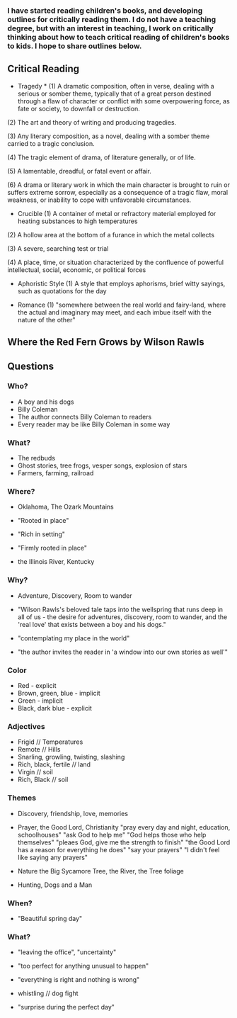 ### I have started reading children's books, and developing outlines for critically reading them. I do not have a teaching degree, but with an interest in teaching, I work on critically thinking about how to teach critical reading of children's books to kids. I hope to share outlines below. ###

## Critical Reading ##
* Tragedy *
(1) A dramatic composition, often in verse, dealing with a serious or somber theme, typically that of a great person destined through a flaw of character or conflict with some overpowering force, as fate or society, to downfall or destruction.

(2) The art and theory of writing and producing tragedies.

(3) Any literary composition, as a novel, dealing with a somber theme carried to a tragic conclusion.

(4) The tragic element of drama, of literature generally, or of life.

(5) A lamentable, dreadful, or fatal event or affair.

(6) A drama or literary work in which the main character is brought to ruin or suffers extreme sorrow, especially as a consequence of a tragic flaw, moral weakness, or inability to cope with unfavorable circumstances.


* Crucible
(1) A container of metal or refractory material employed for heating substances to high temperatures

(2) A hollow area at the bottom of a furance in which the metal collects

(3) A severe, searching test or trial

(4) A place, time, or situation characterized by the confluence of powerful intellectual, social, economic, or political forces


* Aphoristic Style
(1) A style that employs aphorisms, brief witty sayings, such as quotations for the day


* Romance
(1) "somewhere between the real world and fairy-land, where the actual and imaginary may meet, and each imbue itself with the nature of the other"


## Where the Red Fern Grows by Wilson Rawls ##

## Questions ##
### Who? ###
* A boy and his dogs
* Billy Coleman
* The author connects Billy Coleman to readers
* Every reader may be like Billy Coleman in some way


### What? ###
* The redbuds
* Ghost stories, tree frogs, vesper songs, explosion of stars
* Farmers, farming, railroad


### Where? ###
* Oklahoma, The Ozark Mountains

* "Rooted in place"

* "Rich in setting"
* "Firmly rooted in place"

* the Illinois River, Kentucky 


### Why? ###
* Adventure, Discovery, Room to wander

* "Wilson Rawls's beloved tale taps into the wellspring that runs deep in all of us - the desire for adventures, discovery, room to wander, and the 'real love' that exists between a boy and his dogs."

* "contemplating my place in the world"

* "the author invites the reader in 'a window into our own stories as well'"


### Color ###
* Red - explicit
* Brown, green, blue - implicit
* Green - implicit
* Black, dark blue - explicit


### Adjectives ###
* Frigid // Temperatures
* Remote // Hills
* Snarling, growling, twisting, slashing
* Rich, black, fertile // land 
* Virgin // soil
* Rich, Black // soil


### Themes ###
* Discovery, friendship, love, memories

* Prayer, the Good Lord, Christianity
"pray every day and night, education, schoolhouses"
"ask God to help me"
"God helps those who help themselves"
"pleaes God, give me the strength to finish"
"the Good Lord has a reason for everything he does"
"say your prayers"
"I didn't feel like saying any prayers"

* Nature
the Big Sycamore Tree, the River, the Tree foliage

* Hunting, Dogs and a Man


### When? ###
* "Beautiful spring day"


### What? ###
* "leaving the office", "uncertainty"
* "too perfect for anything unusual to happen"
* "everything is right and nothing is wrong"

* whistling // dog fight 

* "surprise during the perfect day"


